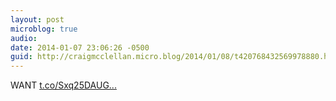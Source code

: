 ```yaml
---
layout: post
microblog: true
audio: 
date: 2014-01-07 23:06:26 -0500
guid: http://craigmcclellan.micro.blog/2014/01/08/t420768432569978880.html
---
```

WANT [t.co/Sxq25DAUG...](http://t.co/Sxq25DAUGH)
